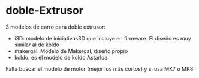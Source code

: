 # doble-Extrusor

3 modelos de carro para doble extrusor:

* i3D: modelo de iniciativas3D que incluye en firmware. El diseño es muy similar al de koldo
* makergal: Modelo de Makergal, diseño propio
* koldo: es el modelo de koldo Astarloa

Falta buscar el modelo de motor (mejor los más cortos) y si usa MK7 o MK8